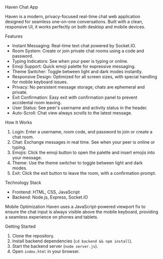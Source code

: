 Haven Chat App

Haven is a modern, privacy-focused real-time chat web application designed for seamless one-on-one conversations. Built with a clean, responsive UI, it works perfectly on both desktop and mobile devices.

Features

- Instant Messaging: Real-time text chat powered by Socket.IO.
- Room System: Create or join private chat rooms using a code and password.
- Typing Indicators: See when your peer is typing or online.
- Emoji Support: Quick emoji palette for expressive messaging.
- Theme Switcher: Toggle between light and dark modes instantly.
- Responsive Design: Optimized for all screen sizes, with special handling for mobile keyboard issues.
- Privacy: No persistent message storage; chats are ephemeral and private.
- Exit Confirmation: Easy exit with confirmation panel to prevent accidental room leaving.
- User Status: See peer's username and activity status in the header.
- Auto-Scroll: Chat view always scrolls to the latest message.

How It Works

1. Login: Enter a username, room code, and password to join or create a chat room.
2. Chat: Exchange messages in real time. See when your peer is online or typing.
3. Emojis: Click the emoji button to open the palette and insert emojis into your message.
4. Theme: Use the theme switcher to toggle between light and dark modes.
5. Exit: Click the exit button to leave the room, with a confirmation prompt.

Technology Stack
- Frontend: HTML, CSS, JavaScript
- Backend: Node.js, Express, Socket.IO

Mobile Optimization
Haven uses a JavaScript-powered viewport fix to ensure the chat input is always visible above the mobile keyboard, providing a seamless experience on phones and tablets.

Getting Started
1. Clone the repository.
2. Install backend dependencies (`cd backend && npm install`).
3. Start the backend server (`node server.js`).
4. Open `index.html` in your browser.
